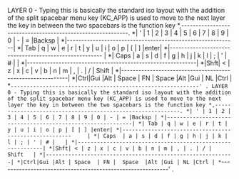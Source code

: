 LAYER 0 - Typing
this is basically the standard iso layout with the addition of the split spacebar
menu key (KC_APP) is used to move to the next layer
the key in between the two spacebars is the function key
 *,-----------------------------------------------------------.
 *| ' | 1 | 2 | 3 | 4 | 5 | 6 | 7 | 8 | 9 | 0 | - | = |Backsp |
 *|-----------------------------------------------------------|
 *| Tab | q | w | e | r | t | y | u | i | o | p | [ | ] |enter|
 *|------------------------------------------------------     |
 *| Caps  | a | s | d | f | g | h | j | k | l | ; | ' | # |   |
 *|-----------------------------------------------------------|
 *|Shft| < | z | x | c | v | b | n | m | , | . | / |  Shift   |
 *|-----------------------------------------------------------|
 *|Ctrl|Gui |Alt | Space  | FN |  Space  |Alt |Gui | NL |Ctrl |
 *`-----------------------------------------------------------'
.
LAYER 0 - Typing
this is basically the standard iso layout with the addition of the split spacebar
menu key (KC_APP) is used to move to the next layer
the key in between the two spacebars is the function key
 *,-----------------------------------------------------------.
 *| ' | 1 | 2 | 3 | 4 | 5 | 6 | 7 | 8 | 9 | 0 | - | = |Backsp |
 *|-----------------------------------------------------------|
 *| Tab | q | w | e | r | t | y | u | i | o | p | [ | ] |enter|
 *|------------------------------------------------------     |
 *| Caps  | a | s | d | f | g | h | j | k | l | ; | ' | # |   |
 *|-----------------------------------------------------------|
 *|Shft| < | z | x | c | v | b | n | m | , | . | / |  Shift   |
 *|-----------------------------------------------------------|
 *|Ctrl|Gui |Alt | Space  | FN |  Space  |Alt |Gui | NL |Ctrl |
 *`-----------------------------------------------------------'
.
